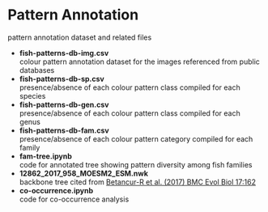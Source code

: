 # Pattern Annotation
pattern annotation dataset and related files

* **fish-patterns-db-img.csv**  
colour pattern annotation dataset for the images referenced from public databases
* **fish-patterns-db-sp.csv**  
presence/absence of each colour pattern class compiled for each species
* **fish-patterns-db-gen.csv**  
presence/absence of each colour pattern class compiled for each genus
* **fish-patterns-db-fam.csv**  
presence/absence of each colour pattern category compiled for each family
* **fam-tree.ipynb**  
code for annotated tree showing pattern diversity among fish families  
* **12862_2017_958_MOESM2_ESM.nwk**  
backbone tree cited from [Betancur-R et al. (2017) BMC Evol Biol 17:162](https://bmcevolbiol.biomedcentral.com/articles/10.1186/s12862-017-0958-3)
* **co-occurrence.ipynb**  
code for co-occurrence analysis
